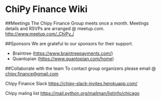 # ChiPy Finance Wiki

##Meetings
The Chipy Finance Group meets once a month. Meetings details and RSVPs are arranged @ meetup.com.
http://www.meetup.com/_ChiPy_/

##Sponsors
We are grateful to our sponsors for their support.

- Braintree (https://www.braintreepayments.com/)
- Quantopian (https://www.quantopian.com/home)

##Collaborate with the team
To contact group organizers please email @ chipy.finance@gmail.com

Chipy Finance Slack
https://chipy-slack-invites.herokuapp.com/

Chipy maling list
https://mail.python.org/mailman/listinfo/chicago
